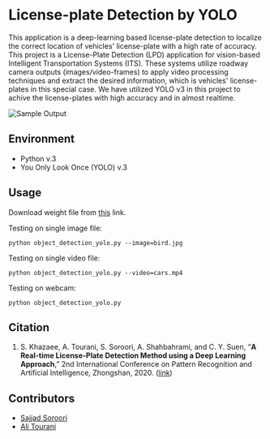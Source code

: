 # License-plate Detection by YOLO

This application is a deep-learning based license-plate detection to localize the correct location of vehicles' license-plate with a high rate of accuracy.
This project is a License-Plate Detection (LPD) application for vision-based Intelligent Transportation Systems (ITS). These systems utilize roadway camera outputs (images/video-frames) to apply video processing techniques and extract the desired information, which is vehicles' license-plates in this special case. We have utilized YOLO v3 in this project to achive the license-plates with high accuracy and in almost realtime.

![Sample Output](http://alitourani.ir/wp-content/uploads/Deep-LPD-AliTourani-SajjadSoroori.png "Sample Output")

## Environment

- Python v.3
- You Only Look Once (YOLO) v.3

## Usage

Download weight file from [this](https://drive.google.com/file/d/1vXjIoRWY0aIpYfhj3TnPUGdmJoHnWaOc/ "this") link.

Testing on single image file:

```
python object_detection_yolo.py --image=bird.jpg
```

Testing on single video file:

```
python object_detection_yolo.py --video=cars.mp4
```

Testing on webcam:

```
python object_detection_yolo.py
```

## Citation

1. S. Khazaee, A. Tourani, S. Soroori, A. Shahbahrami, and C. Y. Suen, “**A Real-time License-Plate Detection Method using a Deep Learning Approach**,” 2nd International Conference on Pattern Recognition and Artificial Intelligence, Zhongshan, 2020. ([link](https://users.encs.concordia.ca/~icprai20/ "link"))

## Contributors

- [Sajjad Soroori](https://github.com/SajjadSo "Sajjad Soroori")
- [Ali Tourani](https://github.com/alitourani "Ali Tourani")
